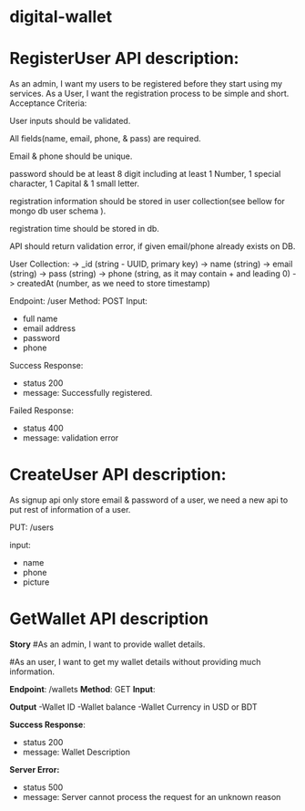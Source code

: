 # digital-wallet

# RegisterUser API description:

As an admin, I want my users to be registered before they start using my services.
As a User, I want the registration process to be simple and short.
Acceptance Criteria:

User inputs should be validated.

All fields(name, email, phone, & pass) are required.

Email & phone should be unique.

password should be at least 8 digit including at least 1 Number, 1 special character, 1 Capital & 1 small letter.

registration information should be stored in user collection(see bellow for mongo db user schema ).

registration time should be stored in db.

API should return validation error, if given email/phone already exists on DB.

User Collection:
-> _id (string - UUID, primary key)
-> name (string)
-> email (string)
-> pass (string)
-> phone (string, as it may contain + and leading 0)
-> createdAt (number, as we need to store timestamp)

Endpoint: /user
Method: POST
Input:
- full name
- email address
- password
- phone

Success Response:
- status 200
- message: Successfully registered.

Failed Response:
- status 400
- message: validation error


# CreateUser API description:

As signup api only store email & password of a user,
we need a new api to put rest of information of a user.

PUT: /users

input:
- name
- phone
- picture

# GetWallet API description

**Story** 
#As an admin, I want to provide wallet details.

#As an user, I want to get my wallet details without providing much information.


**Endpoint**: /wallets
**Method**: GET
**Input**:

**Output**
-Wallet ID
-Wallet balance
-Wallet Currency in USD or BDT 

**Success Response**:
- status 200
- message:  Wallet Description


**Server Error:**
- status 500
- message: Server cannot process the request for an unknown reason
